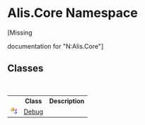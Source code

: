 # Alis.Core Namespace
 

\[Missing <summary> documentation for "N:Alis.Core"\]


## Classes
&nbsp;<table><tr><th></th><th>Class</th><th>Description</th></tr><tr><td>![Public class](media/pubclass.gif "Public class")</td><td><a href="ca85d0a0-dc3f-bc26-9ec6-f94dce1cfa17">Debug</a></td><td><br /></td></tr></table>&nbsp;
